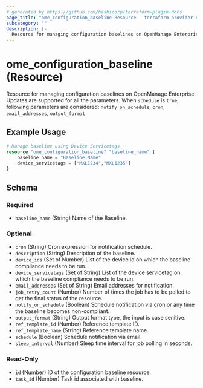 ```yaml
---
# generated by https://github.com/hashicorp/terraform-plugin-docs
page_title: "ome_configuration_baseline Resource - terraform-provider-ome"
subcategory: ""
description: |-
  Resource for managing configuration baselines on OpenManage Enterprise. Updates are supported for all the parameters. When schedule is true, following parameters are considered: notify_on_schedule, cron, email_addresses, output_format
---
```


# ome_configuration_baseline (Resource)

Resource for managing configuration baselines on OpenManage Enterprise. Updates are supported for all the parameters. When `schedule` is `true`, following parameters are considered: `notify_on_schedule`, `cron`, `email_addresses`, `output_format`

## Example Usage

```terraform
# Manage baseline using Device Servicetags
resource "ome_configuration_baseline" "baseline_name" {
	baseline_name = "Baseline Name"
	device_servicetags = ["MXL1234","MXL1235"]
}
```

<!-- schema generated by tfplugindocs -->
## Schema

### Required

- `baseline_name` (String) Name of the Baseline.

### Optional

- `cron` (String) Cron expression for notification schedule.
- `description` (String) Description of the baseline.
- `device_ids` (Set of Number) List of the device id on which the baseline compliance needs to be run.
- `device_servicetags` (Set of String) List of the device servicetag on which the baseline compliance needs to be run.
- `email_addresses` (Set of String) Email addresses for notification.
- `job_retry_count` (Number) Number of times the job has to be polled to get the final status of the resource.
- `notify_on_schedule` (Boolean) Schedule notification via cron or any time the baseline becomes non-compliant.
- `output_format` (String) Output format type, the input is case senitive.
- `ref_template_id` (Number) Reference template ID.
- `ref_template_name` (String) Reference template name.
- `schedule` (Boolean) Schedule notification via email.
- `sleep_interval` (Number) Sleep time interval for job polling in seconds.

### Read-Only

- `id` (Number) ID of the configuration baseline resource.
- `task_id` (Number) Task id associated with baseline.


